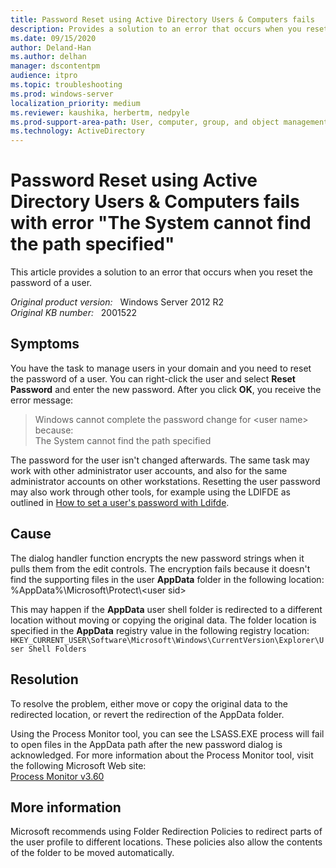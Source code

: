 ```yaml
---
title: Password Reset using Active Directory Users & Computers fails 
description: Provides a solution to an error that occurs when you reset the password of a user.
ms.date: 09/15/2020
author: Deland-Han 
ms.author: delhan
manager: dscontentpm
audience: itpro
ms.topic: troubleshooting
ms.prod: windows-server
localization_priority: medium
ms.reviewer: kaushika, herbertm, nedpyle
ms.prod-support-area-path: User, computer, group, and object management
ms.technology: ActiveDirectory
---
```

# Password Reset using Active Directory Users & Computers fails with error "The System cannot find the path specified"

This article provides a solution to an error that occurs when you reset the password of a user.

_Original product version:_ &nbsp; Windows Server 2012 R2  
_Original KB number:_ &nbsp; 2001522

## Symptoms

You have the task to manage users in your domain and you need to reset the password of a user. You can right-click the user and select **Reset Password** and enter the new password. After you click **OK**, you receive the error message:

> Windows cannot complete the password change for \<user name> because:  
The System cannot find the path specified

The password for the user isn't changed afterwards. The same task may work with other administrator user accounts, and also for the same administrator accounts on other workstations. Resetting the user password may also work through other tools, for example using the LDIFDE as outlined in [How to set a user's password with Ldifde](/troubleshoot/windows-server/identity/set-user-password-with-ldifde).

## Cause

The dialog handler function encrypts the new password strings when it pulls them from the edit controls. The encryption fails because it doesn't find the supporting files in the user **AppData** folder in the following location:  
%AppData%\\Microsoft\\Protect\\\<user sid>

This may happen if the **AppData** user shell folder is redirected to a different location without moving or copying the original data. The folder location is specified in the **AppData** registry value in the following registry location:  
`HKEY_CURRENT_USER\Software\Microsoft\Windows\CurrentVersion\Explorer\User Shell Folders`

## Resolution

To resolve the problem, either move or copy the original data to the redirected location, or revert the redirection of the AppData folder.

Using the Process Monitor tool, you can see the LSASS.EXE process will fail to open files in the AppData path after the new password dialog is acknowledged. For more information about the Process Monitor tool, visit the following Microsoft Web site:  
[Process Monitor v3.60](/sysinternals/downloads/procmon)

## More information

Microsoft recommends using Folder Redirection Policies to redirect parts of the user profile to different locations. These policies also allow the contents of the folder to be moved automatically.
